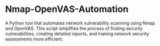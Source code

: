 # Nmap-OpenVAS-Automation
A Python tool that automates network vulnerability scanning using Nmap and OpenVAS. This script simplifies the process of finding security vulnerabilities, creating detailed reports, and making network security assessments more efficient.
